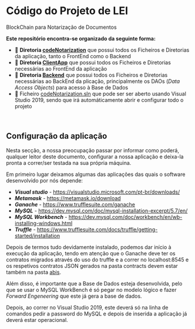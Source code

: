 # Código do Projeto de LEI
BlockChain para Notarização de Documentos

**Este repositório encontra-se organizado da seguinte forma:**

- :open_file_folder: **Diretoria [codeNotarization](https://github.com/nelson31/codeNotarization/tree/master/codeNotarization)** que possui todos os Ficheiros e Diretorias da aplicação, tanto o FrontEnd como o Backend
- :open_file_folder: **Diretoria [ClientApp](https://github.com/nelson31/codeNotarization/tree/master/codeNotarization/ClientApp)** que possui todos os Ficheiros e Diretorias necessárias ao FrontEnd da aplicação
- :open_file_folder: **Diretoria [Backend](https://github.com/nelson31/codeNotarization/tree/master/codeNotarization/Backend)** que possui todos os Ficheiros e Diretorias necessárias ao BackEnd da plicação, principalmente os DAOs (*Data Access Objects*) para acesso à Base de Dados
- :bookmark_tabs: Ficheiro [codeNotarization.sln](https://github.com/nelson31/codeNotarization/blob/master/codeNotarization.sln) que pode ser ser aberto usando Visual Studio 2019, sendo que irá automáticamente abrir e configurar todo o projeto

<br/>

## Configuração da aplicação

Nesta secção, a nossa preocupação passar por informar como poderá, qualquer leitor deste documento, configurar a nossa aplicação e deixa-la pronta a correr/ser testada na sua própria máquina.

Em primeiro lugar deixamos algumas das aplicações das quais o software desenvolvido por nós depende:

 - **_Visual studio_** - <https://visualstudio.microsoft.com/pt-br/downloads/>
 - **_Metamask_** - <https://metamask.io/download>
 - **_Ganache_** - <https://www.trufflesuite.com/ganache>
 - **_MySQL_** - <https://dev.mysql.com/doc/mysql-installation-excerpt/5.7/en/>
 - **_MySQL Workbench_** - <https://dev.mysql.com/doc/workbench/en/wb-installing-windows.html>
 - **_Truffle_** - <https://www.trufflesuite.com/docs/truffle/getting-started/installation>
 
Depois de termos tudo devidamente instalado, podemos dar início à execução da aplicação, tendo em atenção que o Ganache deve ter os contratos migrados através do uso do truffle e a correr no localhost:8545 e os respetivos contratos JSON gerados na pasta contracts devem estar também na pasta [abis](https://github.com/nelson31/codeNotarization/tree/master/codeNotarization/ClientApp/src/abis).

Além disso, é importante que a Base de Dados esteja desenvolvida, pelo que se usar o MySQL WorkBench é só pegar no modelo lógico e fazer *Forward Engeneering* que este já gera a base de dados.

Depois, ao correr no Visual Studio 2019, este deverá só na linha de comandos pedir a password do MySQL e depois de inserida a aplicação já deverá estar operacional.
